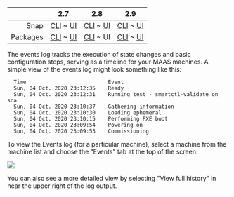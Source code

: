<!-- deb-2-7-cli
||2.7|2.8|2.9|
|-----:|:-----:|:-----:|:-----:|
|Snap|[CLI](/t/deploy-machines/3388) ~ [UI](/t/deploy-machines/3389)|[CLI](/t/deploy-machines/3390) ~ [UI](/t/deploy-machines/3391)|[CLI](/t/deploy-machines/3393) ~ [UI](/t/deploy-machines/3392)|
|Packages|CLI ~ [UI](/t/deploy-machines/3383)|[CLI](/t/deploy-machines/3384) ~ [UI](/t/deploy-machines/3385)|[CLI](/t/deploy-machines/3386) ~ [UI](/t/deploy-machines/3387)|
 deb-2-7-cli -->

<!-- deb-2-7-ui
||2.7|2.8|2.9|
|-----:|:-----:|:-----:|:-----:|
|Snap|[CLI](/t/deploy-machines/3388) ~ [UI](/t/deploy-machines/3389)|[CLI](/t/deploy-machines/3390) ~ [UI](/t/deploy-machines/3391)|[CLI](/t/deploy-machines/3393) ~ [UI](/t/deploy-machines/3392)|
|Packages|[CLI](/t/deploy-machines/3382) ~ UI|[CLI](/t/deploy-machines/3384) ~ [UI](/t/deploy-machines/3385)|[CLI](/t/deploy-machines/3386) ~ [UI](/t/deploy-machines/3387)|
 deb-2-7-ui -->

<!-- deb-2-8-cli
||2.7|2.8|2.9|
|-----:|:-----:|:-----:|:-----:|
|Snap|[CLI](/t/deploy-machines/3388) ~ [UI](/t/deploy-machines/3389)|[CLI](/t/deploy-machines/3390) ~ [UI](/t/deploy-machines/3391)|[CLI](/t/deploy-machines/3393) ~ [UI](/t/deploy-machines/3392)|
|Packages|[CLI](/t/deploy-machines/3382) ~ [UI](/t/deploy-machines/3383)|CLI ~ [UI](/t/deploy-machines/3385)|[CLI](/t/deploy-machines/3386) ~ [UI](/t/deploy-machines/3387)|
 deb-2-8-cli -->

||2.7|2.8|2.9|
|-----:|:-----:|:-----:|:-----:|
|Snap|[CLI](/t/deploy-machines/3388) ~ [UI](/t/deploy-machines/3389)|[CLI](/t/deploy-machines/3390) ~ [UI](/t/deploy-machines/3391)|[CLI](/t/deploy-machines/3393) ~ [UI](/t/deploy-machines/3392)|
|Packages|[CLI](/t/deploy-machines/3382) ~ [UI](/t/deploy-machines/3383)|[CLI](/t/deploy-machines/3384) ~ UI|[CLI](/t/deploy-machines/3386) ~ [UI](/t/deploy-machines/3387)|

<!-- deb-2-9-cli
||2.7|2.8|2.9|
|-----:|:-----:|:-----:|:-----:|
|Snap|[CLI](/t/deploy-machines/3388) ~ [UI](/t/deploy-machines/3389)|[CLI](/t/deploy-machines/3390) ~ [UI](/t/deploy-machines/3391)|[CLI](/t/deploy-machines/3393) ~ [UI](/t/deploy-machines/3392)|
|Packages|[CLI](/t/deploy-machines/3382) ~ [UI](/t/deploy-machines/3383)|[CLI](/t/deploy-machines/3384) ~ [UI](/t/deploy-machines/3385)|CLI ~ [UI](/t/deploy-machines/3387)|
 deb-2-9-cli -->

<!-- deb-2-9-ui
||2.7|2.8|2.9|
|-----:|:-----:|:-----:|:-----:|
|Snap|[CLI](/t/deploy-machines/3388) ~ [UI](/t/deploy-machines/3389)|[CLI](/t/deploy-machines/3390) ~ [UI](/t/deploy-machines/3391)|[CLI](/t/deploy-machines/3393) ~ [UI](/t/deploy-machines/3392)|
|Packages|[CLI](/t/deploy-machines/3382) ~ [UI](/t/deploy-machines/3383)|[CLI](/t/deploy-machines/3384) ~ [UI](/t/deploy-machines/3385)|[CLI](/t/deploy-machines/3386) ~ UI|
 deb-2-9-ui -->

<!-- snap-2-7-cli
||2.7|2.8|2.9|
|-----:|:-----:|:-----:|:-----:|
|Snap|CLI ~ [UI](/t/deploy-machines/3389)|[CLI](/t/deploy-machines/3390) ~ [UI](/t/deploy-machines/3391)|[CLI](/t/deploy-machines/3393) ~ [UI](/t/deploy-machines/3392)|
|Packages|[CLI](/t/deploy-machines/3382) ~ [UI](/t/deploy-machines/3383)|[CLI](/t/deploy-machines/3384) ~ [UI](/t/deploy-machines/3385)|[CLI](/t/deploy-machines/3386) ~ [UI](/t/deploy-machines/3387)|
 snap-2-7-cli -->

<!-- snap-2-7-ui
||2.7|2.8|2.9|
|-----:|:-----:|:-----:|:-----:|
|Snap|[CLI](/t/deploy-machines/3388) ~ UI|[CLI](/t/deploy-machines/3390) ~ [UI](/t/deploy-machines/3391)|[CLI](/t/deploy-machines/3393) ~ [UI](/t/deploy-machines/3392)|
|Packages|[CLI](/t/deploy-machines/3382) ~ [UI](/t/deploy-machines/3383)|[CLI](/t/deploy-machines/3384) ~ [UI](/t/deploy-machines/3385)|[CLI](/t/deploy-machines/3386) ~ [UI](/t/deploy-machines/3387)|
 snap-2-7-ui -->

<!-- snap-2-8-cli
||2.7|2.8|2.9|
|-----:|:-----:|:-----:|:-----:|
|Snap|[CLI](/t/deploy-machines/3388) ~ [UI](/t/deploy-machines/3389)|CLI ~ [UI](/t/deploy-machines/3391)|[CLI](/t/deploy-machines/3393) ~ [UI](/t/deploy-machines/3392)|
|Packages|[CLI](/t/deploy-machines/3382) ~ [UI](/t/deploy-machines/3383)|[CLI](/t/deploy-machines/3384) ~ [UI](/t/deploy-machines/3385)|[CLI](/t/deploy-machines/3386) ~ [UI](/t/deploy-machines/3387)|
 snap-2-8-cli -->

<!-- snap-2-8-ui
||2.7|2.8|2.9|
|-----:|:-----:|:-----:|:-----:|
|Snap|[CLI](/t/deploy-machines/3388) ~ [UI](/t/deploy-machines/3389)|[CLI](/t/deploy-machines/3390) ~ UI|[CLI](/t/deploy-machines/3393) ~ [UI](/t/deploy-machines/3392)|
|Packages|[CLI](/t/deploy-machines/3382) ~ [UI](/t/deploy-machines/3383)|[CLI](/t/deploy-machines/3384) ~ [UI](/t/deploy-machines/3385)|[CLI](/t/deploy-machines/3386) ~ [UI](/t/deploy-machines/3387)|
 snap-2-8-ui -->

<!-- snap-2-9-cli
||2.7|2.8|2.9|
|-----:|:-----:|:-----:|:-----:|
|Snap|[CLI](/t/deploy-machines/3388) ~ [UI](/t/deploy-machines/3389)|[CLI](/t/deploy-machines/3390) ~ [UI](/t/deploy-machines/3391)|CLI ~ [UI](/t/deploy-machines/3392)|
|Packages|[CLI](/t/deploy-machines/3382) ~ [UI](/t/deploy-machines/3383)|[CLI](/t/deploy-machines/3384) ~ [UI](/t/deploy-machines/3385)|[CLI](/t/deploy-machines/3386) ~ [UI](/t/deploy-machines/3387)|
 snap-2-9-cli -->

<!-- snap-2-9-ui
||2.7|2.8|2.9|
|-----:|:-----:|:-----:|:-----:|
|Snap|[CLI](/t/deploy-machines/3388) ~ [UI](/t/deploy-machines/3389)|[CLI](/t/deploy-machines/3390) ~ [UI](/t/deploy-machines/3391)|[CLI](/t/deploy-machines/3393) ~ UI|
|Packages|[CLI](/t/deploy-machines/3382) ~ [UI](/t/deploy-machines/3383)|[CLI](/t/deploy-machines/3384) ~ [UI](/t/deploy-machines/3385)|[CLI](/t/deploy-machines/3386) ~ [UI](/t/deploy-machines/3387)|
 snap-2-9-ui -->

The events log tracks the execution of state changes and basic configuration steps, serving as a timeline for your MAAS machines.  A simple view of the events log might look something like this:

```
  Time 	                        Event
  Sun, 04 Oct. 2020 23:12:35 	Ready
  Sun, 04 Oct. 2020 23:12:31 	Running test - smartctl-validate on sda
  Sun, 04 Oct. 2020 23:10:37 	Gathering information
  Sun, 04 Oct. 2020 23:10:30 	Loading ephemeral
  Sun, 04 Oct. 2020 23:10:15 	Performing PXE boot
  Sun, 04 Oct. 2020 23:09:54 	Powering on
  Sun, 04 Oct. 2020 23:09:53 	Commissioning
```

To view the Events log (for a particular machine), select a machine from the machine list and choose the "Events" tab at the top of the screen:

<a href="https://discourse.maas.io/uploads/default/original/1X/45ad4b968f85ef38e875e6df03d9f832fc7d4743.png" target = "_blank"><img  src="https://discourse.maas.io/uploads/default/original/1X/45ad4b968f85ef38e875e6df03d9f832fc7d4743.png"></a>

You can also see a more detailed view by selecting "View full history" in near the upper right of the log output.

<!-- snap-2-7-cli snap-2-8-cli snap-2-9-cli deb-2-7-cli deb-2-8-cli deb-2-9-cli
To view the raw Events log, enter the following command:

```
maas $PROFILE events query
```

You can tabulate the results, sorted by machine, with the following command:

```
maas admin events query | jq -r '(["HOSTNAME","TIMESTAMP","TYPE","DESCRIPTION"] | (., map(length*"-"))),
(.events[] | [.hostname, .created, .type, .description // "-"]) | @tsv' | column -t -s $'\t'
snap-2-7-cli snap-2-8-cli snap-2-9-cli deb-2-7-cli deb-2-8-cli deb-2-9-cli -->